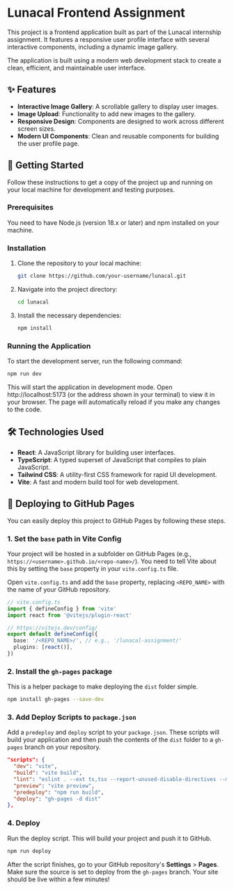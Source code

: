 # Lunacal Frontend Assignment

This project is a frontend application built as part of the Lunacal internship assignment. It features a responsive user profile interface with several interactive components, including a dynamic image gallery.

The application is built using a modern web development stack to create a clean, efficient, and maintainable user interface.

## ✨ Features

- **Interactive Image Gallery**: A scrollable gallery to display user images.
- **Image Upload**: Functionality to add new images to the gallery.
- **Responsive Design**: Components are designed to work across different screen sizes.
- **Modern UI Components**: Clean and reusable components for building the user profile page.

## 🚀 Getting Started

Follow these instructions to get a copy of the project up and running on your local machine for development and testing purposes.

### Prerequisites

You need to have Node.js (version 18.x or later) and npm installed on your machine.

### Installation

1.  Clone the repository to your local machine:
    ```bash
    git clone https://github.com/your-username/lunacal.git
    ```
2.  Navigate into the project directory:
    ```bash
    cd lunacal
    ```
3.  Install the necessary dependencies:
    ```bash
    npm install
    ```

### Running the Application

To start the development server, run the following command:

```bash
npm run dev
```

This will start the application in development mode. Open http://localhost:5173 (or the address shown in your terminal) to view it in your browser. The page will automatically reload if you make any changes to the code.

## 🛠️ Technologies Used

*   **React**: A JavaScript library for building user interfaces.
*   **TypeScript**: A typed superset of JavaScript that compiles to plain JavaScript.
*   **Tailwind CSS**: A utility-first CSS framework for rapid UI development.
*   **Vite**: A fast and modern build tool for web development.

## 🚀 Deploying to GitHub Pages

You can easily deploy this project to GitHub Pages by following these steps.

### 1. Set the `base` path in Vite Config

Your project will be hosted in a subfolder on GitHub Pages (e.g., `https://<username>.github.io/<repo-name>/`). You need to tell Vite about this by setting the `base` property in your `vite.config.ts` file.

Open `vite.config.ts` and add the `base` property, replacing `<REPO_NAME>` with the name of your GitHub repository.

```ts
// vite.config.ts
import { defineConfig } from 'vite'
import react from '@vitejs/plugin-react'

// https://vitejs.dev/config/
export default defineConfig({
  base: '/<REPO_NAME>/', // e.g., '/lunacal-assignment/'
  plugins: [react()],
})
```

### 2. Install the `gh-pages` package

This is a helper package to make deploying the `dist` folder simple.

```bash
npm install gh-pages --save-dev
```

### 3. Add Deploy Scripts to `package.json`

Add a `predeploy` and `deploy` script to your `package.json`. These scripts will build your application and then push the contents of the `dist` folder to a `gh-pages` branch on your repository.

```json
"scripts": {
  "dev": "vite",
  "build": "vite build",
  "lint": "eslint . --ext ts,tsx --report-unused-disable-directives --max-warnings 0",
  "preview": "vite preview",
  "predeploy": "npm run build",
  "deploy": "gh-pages -d dist"
},
```

### 4. Deploy

Run the deploy script. This will build your project and push it to GitHub.

```bash
npm run deploy
```

After the script finishes, go to your GitHub repository's **Settings** > **Pages**. Make sure the source is set to deploy from the `gh-pages` branch. Your site should be live within a few minutes!
